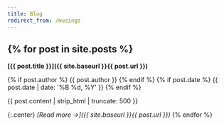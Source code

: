 ```yaml
---
title: Blog
redirect_from: /musings
---
```


{% for post in site.posts %}
---

**[{{ post.title }}]({{ site.baseurl }}{{ post.url }})**

<p class="mini_details">
  {% if post.author %}
  <span>
    <i class="fas fa-feather-alt fa-fw icon"></i>{{ post.author }}
  </span>
  {% endif %}
  {% if post.date %}
  <span>
    <i class="far fa-calendar-alt fa-fw icon"></i>{{ post.date | date: '%B %d, %Y' }}
  </span>
  {% endif %}
</p>

{{ post.content | strip_html | truncate: 500 }}

{:.center}
_[Read more →]({{ site.baseurl }}{{ post.url }})_
{% endfor %}
